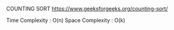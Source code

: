 COUNTING SORT 
https://www.geeksforgeeks.org/counting-sort/

Time Complexity : O(n)
Space Complexity : O(k)
